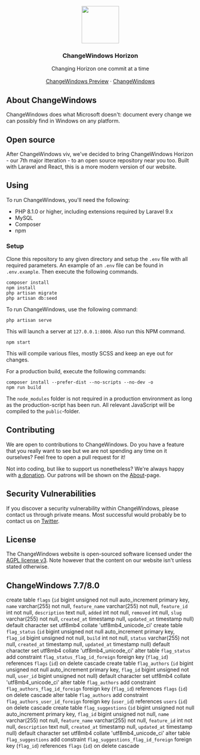 <p align="center">
<img src="https://changewindows.org/images/logo.svg" width="100px" height="auto">
</p>

<h3 align="center">ChangeWindows Horizon</h3>

<p align="center">
Changing Horizon one commit at a time
<br />
<br />
<a href="https://preview.changewindows.org">ChangeWindows Preview</a>
&middot;
<a href="https://changewindows.org">ChangeWindows</a>
</p>

## About ChangeWindows
ChangeWindows does what Microsoft doesn't: document every change we can possibly find in Windows on any platform.

## Open source
After ChangeWindows viv, we've decided to bring ChangeWindows Horizon - our 7th major itteration - to an open source repository near you too. Built with Laravel and React, this is a more modern version of our website.

## Using
To run ChangeWindows, you'll need the following:

* PHP 8.1.0 or higher, including extensions required by Laravel 9.x
* MySQL
* Composer
* npm

### Setup
Clone this repository to any given directory and setup the `.env` file with all required parameters. An example of an `.env` file can be found in `.env.example`. Then execute the following commands.

```
composer install
npm install
php artisan migrate
php artisan db:seed
```

To run ChangeWindows, use the following command:

```
php artisan serve
```

This will launch a server at `127.0.0.1:8000`. Also run this NPM command.

```
npm start
```

This will compile various files, mostly SCSS and keep an eye out for changes.

For a production build, execute the following commands:

```
composer install --prefer-dist --no-scripts --no-dev -o
npm run build
```

The `node_modules` folder is not required in a production environment as long as the production-script has been run. All relevant JavaScript will be compiled to the `public`-folder.

## Contributing
We are open to contributions to ChangeWindows. Do you have a feature that you really want to see but we are not spending any time on it ourselves? Feel free to open a pull request for it!

Not into coding, but like to support us nonetheless? We're always happy with [a donation](https://www.patreon.com/changewindows). Our patrons will be shown on the [About](https://www.changewindows.org/settings/about)-page.

## Security Vulnerabilities
If you discover a security vulnerability within ChangeWindows, please contact us through private means. Most successful would probably be to contact us on [Twitter](https://twitter.com/changewindows).

## License
The ChangeWindows website is open-sourced software licensed under the [AGPL license v3](LICENSE). Note however that the content on our website isn't unless stated otherwise.

## ChangeWindows 7.7/8.0
create table `flags` (`id` bigint unsigned not null auto_increment primary key, `name` varchar(255) not null, `feature_name` varchar(255) not null, `feature_id` int not null, `description` text null, `added` int not null, `removed` int null, `slug` varchar(255) not null, `created_at` timestamp null, `updated_at` timestamp null) default character set utf8mb4 collate 'utf8mb4_unicode_ci'
create table `flag_status` (`id` bigint unsigned not null auto_increment primary key, `flag_id` bigint unsigned not null, `build` int not null, `status` varchar(255) not null, `created_at` timestamp null, `updated_at` timestamp null) default character set utf8mb4 collate 'utf8mb4_unicode_ci'
alter table `flag_status` add constraint `flag_status_flag_id_foreign` foreign key (`flag_id`) references `flags` (`id`) on delete cascade
create table `flag_authors` (`id` bigint unsigned not null auto_increment primary key, `flag_id` bigint unsigned not null, `user_id` bigint unsigned not null) default character set utf8mb4 collate 'utf8mb4_unicode_ci'
alter table `flag_authors` add constraint `flag_authors_flag_id_foreign` foreign key (`flag_id`) references `flags` (`id`) on delete cascade
alter table `flag_authors` add constraint `flag_authors_user_id_foreign` foreign key (`user_id`) references `users` (`id`) on delete cascade
create table `flag_suggestions` (`id` bigint unsigned not null auto_increment primary key, `flag_id` bigint unsigned not null, `name` varchar(255) not null, `feature_name` varchar(255) not null, `feature_id` int not null, `description` text null, `created_at` timestamp null, `updated_at` timestamp null) default character set utf8mb4 collate 'utf8mb4_unicode_ci'
alter table `flag_suggestions` add constraint `flag_suggestions_flag_id_foreign` foreign key (`flag_id`) references `flags` (`id`) on delete cascade
